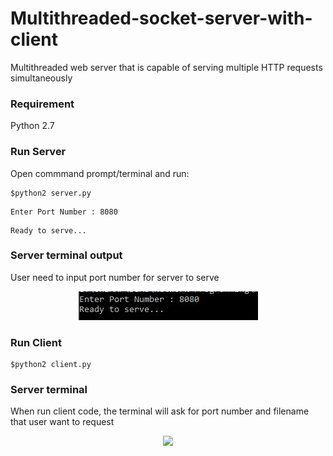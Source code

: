 # Multithreaded-socket-server-with-client
Multithreaded web server that is capable of serving multiple HTTP requests simultaneously

### Requirement 
Python 2.7<br>

### Run Server
Open commmand prompt/terminal  and run:

```
$python2 server.py
```
```
Enter Port Number : 8080
```
```
Ready to serve...
```
### Server terminal output
User need to input port number for server to serve
<div style="text-align:center"><img src="/images/server.JPG" /></div>



### Run Client

```
$python2 client.py
```
### Server terminal 
When run client code, the terminal will ask for port number and filename that user want to request
<div style="text-align:center"><img src="/images/client.JPG" /></div>




